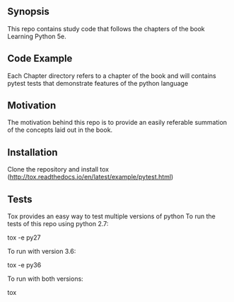 ## Synopsis

This repo contains study code that follows the chapters of the book Learning Python 5e. 
## Code Example

Each Chapter directory refers to a chapter of the book and will contains pytest tests that demonstrate features of the python language

## Motivation

The motivation behind this repo is to provide an easily referable summation of the concepts laid out in the book.

## Installation

Clone the repository and install tox (http://tox.readthedocs.io/en/latest/example/pytest.html)

## Tests

Tox provides an easy way to test multiple versions of python
To run the tests of this repo using python 2.7:

tox -e py27

To run with version 3.6:

tox -e py36

To run with both versions:

tox